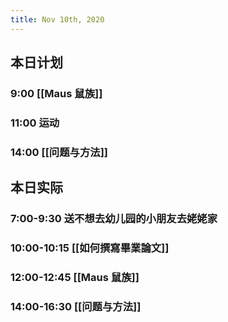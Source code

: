 ```yaml
---
title: Nov 10th, 2020
---
```


## 本日计划
### 9:00 [[Maus 鼠族]]
### 11:00 运动
### 14:00 [[问题与方法]]
## 本日实际
### 7:00-9:30 送不想去幼儿园的小朋友去姥姥家
### 10:00-10:15  [[如何撰寫畢業論文]]
### 12:00-12:45 [[Maus 鼠族]]
### 14:00-16:30 [[问题与方法]]
### 
